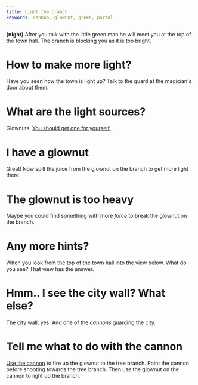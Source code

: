 ```yaml
---
title: Light the branch
keywords: cannon, glownut, green, portal
---
```


**(night)** After you talk with the little green man he will meet you at the top of the town hall. The branch is blocking you as it is too bright.

# How to make more light?
Have you seen how the town is light up? Talk to the guard at the magician's door about them.

# What are the light sources?
Glownuts. [You should get one for yourself.](../060-glownut.md)

# I have a glownut
Great! Now spill the juice from the glownut on the branch to get more light there.

# The glownut is too heavy
Maybe you could find something with more _force_ to break the glownut on the branch.

# Any more hints?
When you look from the top of the town hall into the view below. What do you see? That view has the answer.

# Hmm.. I see the city wall? What else?
The city wall, yes. And one of the _cannons_ guarding the city.

# Tell me what to do with the cannon
[Use the cannon](../095-cannon.md) to fire up the glownut to the tree branch. Point the cannon before shooting towards the tree branch. Then use the glownut on the cannon to light up the branch.

